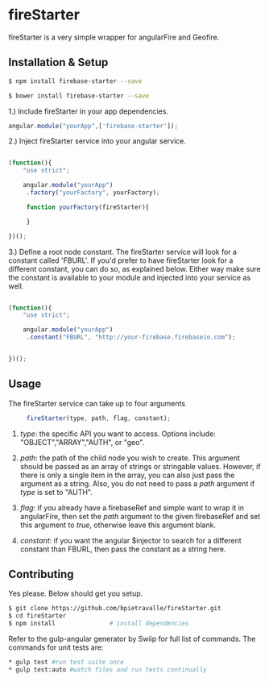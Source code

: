 # fireStarter

fireStarter is a very simple wrapper for angularFire and Geofire.


## Installation & Setup

```bash
$ npm install firebase-starter --save
```

```bash
$ bower install firebase-starter --save
```

1.) Include fireStarter in your app dependencies.

```javascript
angular.module("yourApp",['firebase-starter']);
```
2.) Inject fireStarter service into your angular service.

```javascript

(function(){
    "use strict";

    angular.module("yourApp")
	 .factory("yourFactory", yourFactory);

	 function yourFactory(fireStarter){

	 }

})();
```
3.) Define a root node constant.  The fireStarter service will look for a constant called 'FBURL'.
If you'd prefer to have fireStarter look for a different constant, you can do so, as explained below.
Either way make sure the constant is available to your module and injected into your service as well.

```javascript

(function(){
    "use strict";

    angular.module("yourApp")
	 .constant("FBURL", "http://your-firebase.firebaseio.com");


})();
```
## Usage

The fireStarter service can take up to four arguments

```javascript
	 fireStarter(type, path, flag, constant);
```
1. _type_: the specific API you want to access. Options include: "OBJECT","ARRAY","AUTH", or "geo".

2. _path_: the path of the child node you wish to create.  This argument should be passed as an array
of strings or stringable values.  However, if there is only a single item in the array, you can also
just pass the argument as a string.  Also, you do not need to pass a _path_ argument if _type_ is set to "AUTH".

3. _flag_: if you already have a firebaseRef and simple want to wrap it in angularFire, then set the _path_ argument to 
the given firebaseRef and set this argument to _true_, otherwise leave this argument blank.

4. _constant_: if you want the angular $injector to search for a different constant than FBURL, then pass the constant as a string here.


## Contributing

Yes please.  Below should get you setup.

```bash
$ git clone https://github.com/bpietravalle/fireStarter.git
$ cd fireStarter
$ npm install               # install dependencies
```
Refer to the gulp-angular generator by Swiip for full list of commands. The commands
for unit tests are:

```bash
* gulp test #run test suite once
* gulp test:auto #watch files and run tests continually
```



